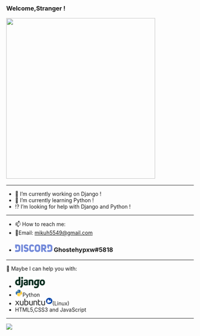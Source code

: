 ### Welcome,Stranger !

<img src='https://github.com/Hypxwghost/teste-secreto/blob/main/FB_IMG_1584161872967.jpg' width='400' height='430'>

---

- 🔭 I’m currently working on Django !
- 🌱 I’m currently learning Python !
- ⁉ I’m looking for help with Django and Python !

---

- 📫 How to reach me:
- :email:Email: mikuh5549@gmail.com
- ### <img src='https://github.com/Hypxwghost/Hypxwghost/blob/main/Discord_logo_PNG2.png' width='100' height='20'> Ghostehypxw#5818

---

💬 Maybe I can help you with:
- <img src='https://github.com/Hypxwghost/Hypxwghost/blob/main/django-logo-positive.png' width='80' height='30'>
- <img src='https://github.com/Hypxwghost/Hypxwghost/blob/main/python-logo.png' width='20' height='20'>Python
- <img src='https://github.com/Hypxwghost/Hypxwghost/blob/main/Xubuntu_logo_and_wordmark.svg' width='100' height='20'>(Linux)
- HTML5,CSS3 and JavaScript

---

<img width="400px" align="left" src="https://github-readme-stats.vercel.app/api/top-langs/?username=Hypxwghost&theme=buefy"/>

